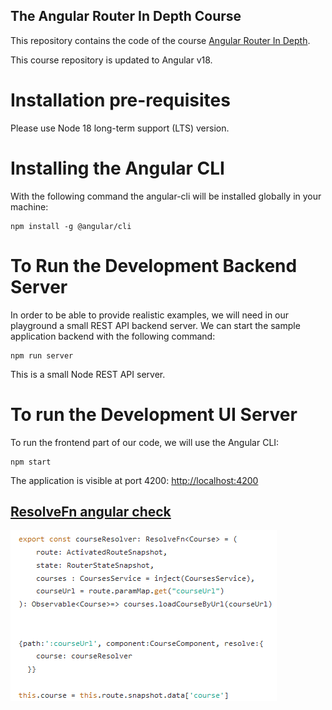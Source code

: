 ## The Angular Router In Depth Course

This repository contains the code of the course [Angular Router In Depth](https://angular-university.io/course/angular-router-course).

This course repository is updated to Angular v18.

# Installation pre-requisites

Please use Node 18 long-term support (LTS) version.

# Installing the Angular CLI

With the following command the angular-cli will be installed globally in your machine:

    npm install -g @angular/cli

# To Run the Development Backend Server

In order to be able to provide realistic examples, we will need in our playground a small REST API backend server. We can start the sample application backend with the following command:

    npm run server

This is a small Node REST API server.

# To run the Development UI Server

To run the frontend part of our code, we will use the Angular CLI:

    npm start

The application is visible at port 4200: [http://localhost:4200](http://localhost:4200)

## [ResolveFn angular check](https://angular.dev/api/router/ResolveFn?tab=usage-notes)

![resolver](/ResolveFn.png)
